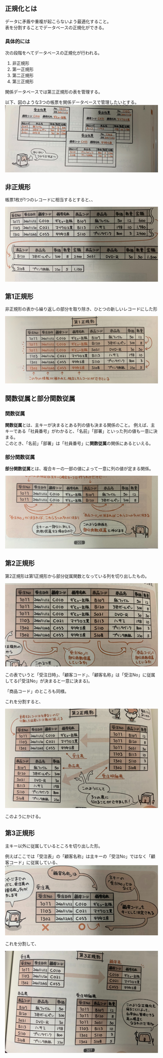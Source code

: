 ## 正規化とは
データに矛盾や重複が起こらないよう最適化すること。  
表を分割することでデータベースの正規化ができる。

### 具体的には

次の段階をへてデータベースの正規化が行われる。

1. 非正規形
2. 第一正規形
3. 第二正規形
4. 第三正規形

関係データベースでは第三正規形の表を管理する。

以下、図のような3つの帳票を関係データベースで管理したいとする。
![](../image/11-3-1.jpg)



## 非正規形

帳票1枚が1つのレコードに相当するとすると、、

![](../image/11-3-2.jpg)


## 第1正規形

非正規形の表から繰り返しの部分を取り除き、ひとつの新しいレコードにした形

![](../image/11-3-3.jpg)

## 関数従属と部分関数従属

### 関数従属

**関数従属**とは、主キーが決まるとある列の値も決まる関係のこと。
例えば、主キーである「社員番号」がわかると、「名前」「部署」といった列の値も一意に決まる。  
このとき、「名前」「部署」は「社員番号」に**関数従属**の関係にあるといえる。


### 部分関数従属

**部分関数従属**とは、複合キーの一部の値によって一意に列の値が定まる関係。

![](../image/11-3-4.jpg)


## 第2正規形

第2正規形は第1正規形から部分従属関数となっている列を切り出したもの。  


![](../image/11-3-5.jpg)

この表でいうと「受注日時」、「顧客コード」、「顧客名称」は「受注No」に従属してる(「受注No」が決まると一意に決まる)。

「商品コード」のところも同様。  

これを分割すると、

![](../image/11-3-6.jpg)

このようにかける。


## 第3正規形

主キー以外に従属しているところを切り出した形。


例えばここでは「受注表」の「顧客名称」は主キーの「受注No」ではなく「顧客コード」に従属している、
![](../image/11-3-7.jpg)

これを分割して、

![](../image/11-3-8.jpg)